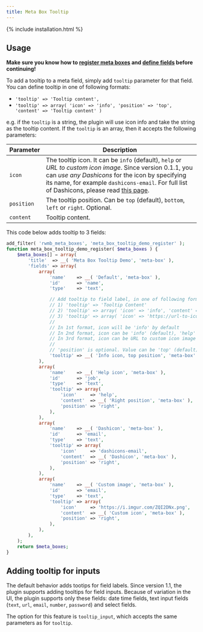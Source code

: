 ```yaml
---
title: Meta Box Tooltip
---
```


{% include installation.html %}

## Usage

**Make sure you know how to [register meta boxes](/registering-meta-boxes/) and [define fields](/define-fields/) before continuing!**

To add a tooltip to a meta field, simply add `tooltip` parameter for that field. You can define tooltip in one of following formats:

- `'tooltip' => 'Tooltip content',`
- `'tooltip' => array( 'icon' => 'info', 'position' => 'top', 'content' => 'Tooltip content' )`

e.g. if the `tooltip` is a string, the plugin will use icon info and take the string as the tooltip content. If the `tooltip` is an array, then it accepts the following parameters:

Parameter|Description
---|---
`icon`|The tooltip icon. It can be `info` (default), `help` or *URL to custom icon image*. Since version 0.1.1, you can *use any Dashicons* for the icon by specifying its name, for example `dashicons-email`. For full list of Dashicons, please read [this page](https://developer.wordpress.org/resource/dashicons/).
`position`|The tooltip position. Can be `top` (default), `bottom`, `left` or `right`. Optional.
`content`|Tooltip content.

This code below adds tooltip to 3 fields:

```php
add_filter( 'rwmb_meta_boxes', 'meta_box_tooltip_demo_register' );
function meta_box_tooltip_demo_register( $meta_boxes ) {
	$meta_boxes[] = array(
		'title'  => __( 'Meta Box Tooltip Demo', 'meta-box' ),
		'fields' => array(
			array(
				'name'    => __( 'Default', 'meta-box' ),
				'id'      => 'name',
				'type'    => 'text',

				// Add tooltip to field label, in one of following formats
				// 1) 'tooltip' => 'Tooltip Content'
				// 2) 'tooltip' => array( 'icon' => 'info', 'content' => 'Tooltip Content', 'position' => 'top' )
				// 3) 'tooltip' => array( 'icon' => 'https://url-to-icon-image.png', 'content' => 'Tooltip Content', 'position' => 'top' )
				//
				// In 1st format, icon will be 'info' by default
				// In 2nd format, icon can be 'info' (default), 'help' or any Dashicons (see https://developer.wordpress.org/resource/dashicons/)
				// In 3rd format, icon can be URL to custom icon image
				//
				// 'position' is optional. Value can be 'top' (default), 'bottom', 'left', 'right'
				'tooltip' => __( 'Info icon, top position', 'meta-box' ),
			),
			array(
				'name'    => __( 'Help icon', 'meta-box' ),
				'id'      => 'job',
				'type'    => 'text',
				'tooltip' => array(
					'icon'     => 'help',
					'content'  => __( 'Right position', 'meta-box' ),
					'position' => 'right',
				),
			),
			array(
				'name'    => __( 'Dashicon', 'meta-box' ),
				'id'      => 'email',
				'type'    => 'text',
				'tooltip' => array(
					'icon'     => 'dashicons-email',
					'content'  => __( 'Dashicon', 'meta-box' ),
					'position' => 'right',
				),
			),
			array(
				'name'    => __( 'Custom image', 'meta-box' ),
				'id'      => 'email',
				'type'    => 'text',
				'tooltip' => array(
					'icon'     => 'https://i.imgur.com/ZQI2DNx.png',
					'content'  => __( 'Custom icon', 'meta-box' ),
					'position' => 'right',
				),
			),
		),
	);
	return $meta_boxes;
}
```

## Adding tooltip for inputs

The default behavior adds tootips for field labels. Since version 1.1, the plugin supports adding tooltips for field inputs. Because of variation in the UI, the plugin supports only these fields: date time fields, text input fields (`text`, `url`, `email`, `number`, `password`) and select fields.

The option for this feature is `tooltip_input`, which accepts the same parameters as for `tooltip`.